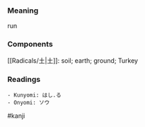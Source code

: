 ### Meaning

run

### Components

[[Radicals/土|土]]: soil; earth; ground; Turkey

### Readings

```
- Kunyomi: はし.る
- Onyomi: ソウ
```

#kanji